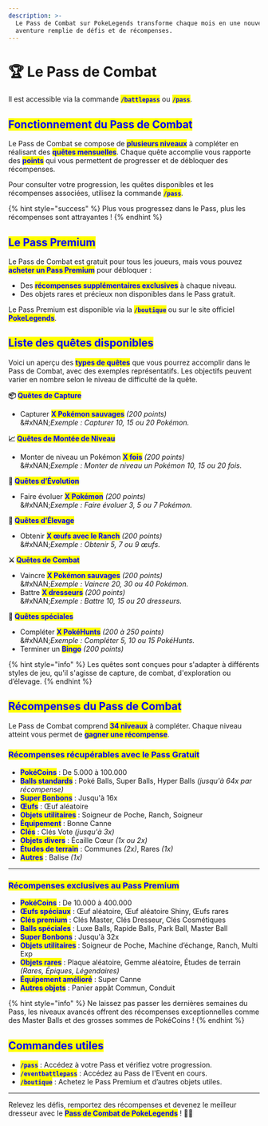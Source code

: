 ```yaml
---
description: >-
  Le Pass de Combat sur PokeLegends transforme chaque mois en une nouvelle
  aventure remplie de défis et de récompenses.
---
```


# 🏆 Le Pass de Combat

Il est accessible via la commande <mark style="color:blue;">**`/battlepass`**</mark> ou <mark style="color:blue;">**`/pass`**</mark>.

## <mark style="color:blue;">Fonctionnement du Pass de Combat</mark>

Le Pass de Combat se compose de <mark style="color:blue;">**plusieurs niveaux**</mark> à compléter en réalisant des <mark style="color:blue;">**quêtes mensuelles**</mark>. Chaque quête accomplie vous rapporte des <mark style="color:blue;">**points**</mark> qui vous permettent de progresser et de débloquer des récompenses.

Pour consulter votre progression, les quêtes disponibles et les récompenses associées, utilisez la commande <mark style="color:blue;">**`/pass`**</mark>.

{% hint style="success" %}
Plus vous progressez dans le Pass, plus les récompenses sont attrayantes !
{% endhint %}

## <mark style="color:blue;">Le Pass Premium</mark>

Le Pass de Combat est gratuit pour tous les joueurs, mais vous pouvez <mark style="color:blue;">**acheter un Pass Premium**</mark> pour débloquer :

* Des <mark style="color:blue;">**récompenses supplémentaires exclusives**</mark> à chaque niveau.
* Des objets rares et précieux non disponibles dans le Pass gratuit.

Le Pass Premium est disponible via la <mark style="color:blue;">**`/boutique`**</mark> ou sur le site officiel <mark style="color:blue;">**PokeLegends**</mark>.

## <mark style="color:blue;">Liste des quêtes disponibles</mark>

Voici un aperçu des <mark style="color:blue;">**types de quêtes**</mark> que vous pourrez accomplir dans le Pass de Combat, avec des exemples représentatifs. Les objectifs peuvent varier en nombre selon le niveau de difficulté de la quête.

**📦&#x20;**<mark style="color:blue;">**Quêtes de Capture**</mark>

* Capturer <mark style="color:blue;">**X Pokémon sauvages**</mark> _(200 points)_\
  &#xNAN;_&#x45;xemple : Capturer 10, 15 ou 20 Pokémon._

**📈&#x20;**<mark style="color:blue;">**Quêtes de Montée de Niveau**</mark>

* Monter de niveau un Pokémon <mark style="color:blue;">**X fois**</mark> _(200 points)_\
  &#xNAN;_&#x45;xemple : Monter de niveau un Pokémon 10, 15 ou 20 fois._

**🦸&#x20;**<mark style="color:blue;">**Quêtes d’Évolution**</mark>

* Faire évoluer <mark style="color:blue;">**X Pokémon**</mark> _(200 points)_\
  &#xNAN;_&#x45;xemple : Faire évoluer 3, 5 ou 7 Pokémon._

**🐣&#x20;**<mark style="color:blue;">**Quêtes d’Élevage**</mark>

* Obtenir <mark style="color:blue;">**X œufs avec le Ranch**</mark> _(200 points)_\
  &#xNAN;_&#x45;xemple : Obtenir 5, 7 ou 9 œufs._

**⚔️&#x20;**<mark style="color:blue;">**Quêtes de Combat**</mark>

* Vaincre <mark style="color:blue;">**X Pokémon sauvages**</mark> _(200 points)_\
  &#xNAN;_&#x45;xemple : Vaincre 20, 30 ou 40 Pokémon._
* Battre <mark style="color:blue;">**X dresseurs**</mark> _(200 points)_\
  &#xNAN;_&#x45;xemple : Battre 10, 15 ou 20 dresseurs._

**🎯&#x20;**<mark style="color:blue;">**Quêtes spéciales**</mark>

* Compléter <mark style="color:blue;">**X PokéHunts**</mark> _(200 à 250 points)_\
  &#xNAN;_&#x45;xemple : Compléter 5, 10 ou 15 PokéHunts._
* Terminer un <mark style="color:blue;">**Bingo**</mark> _(200 points)_

{% hint style="info" %}
Les quêtes sont conçues pour s'adapter à différents styles de jeu, qu'il s'agisse de capture, de combat, d'exploration ou d’élevage.
{% endhint %}

## <mark style="color:blue;">Récompenses du Pass de Combat</mark>

Le Pass de Combat comprend <mark style="color:blue;">**34 niveaux**</mark> à compléter. Chaque niveau atteint vous permet de <mark style="color:blue;">**gagner une récompense**</mark>.

### <mark style="color:blue;">**Récompenses récupérables avec le Pass Gratuit**</mark>

* <mark style="color:blue;">**PokéCoins**</mark> : De 5.000 à 100.000
* <mark style="color:blue;">**Balls standards**</mark> : Poké Balls, Super Balls, Hyper Balls _(jusqu'à 64x par récompense)_
* <mark style="color:blue;">**Super Bonbons**</mark> : Jusqu'à 16x
* <mark style="color:blue;">**Œufs**</mark> : Œuf aléatoire
* <mark style="color:blue;">**Objets utilitaires**</mark> : Soigneur de Poche, Ranch, Soigneur
* <mark style="color:blue;">**Équipement**</mark> : Bonne Canne
* <mark style="color:blue;">**Clés**</mark> : Clés Vote _(jusqu'à 3x)_
* <mark style="color:blue;">**Objets divers**</mark> : Écaille Cœur _(1x ou 2x)_
* <mark style="color:blue;">**Études de terrain**</mark> : Communes _(2x)_, Rares _(1x)_
* <mark style="color:blue;">**Autres**</mark> : Balise _(1x)_

***

### <mark style="color:blue;">**Récompenses exclusives au Pass Premium**</mark>

* <mark style="color:blue;">**PokéCoins**</mark> : De 10.000 à 400.000
* <mark style="color:blue;">**Œufs spéciaux**</mark> : Œuf aléatoire, Œuf aléatoire Shiny, Œufs rares
* <mark style="color:blue;">**Clés premium**</mark> : Clés Master, Clés Dresseur, Clés Cosmétiques
* <mark style="color:blue;">**Balls spéciales**</mark> : Luxe Balls, Rapide Balls, Park Ball, Master Ball
* <mark style="color:blue;">**Super Bonbons**</mark> : Jusqu'à 32x
* <mark style="color:blue;">**Objets utilitaires**</mark> : Soigneur de Poche, Machine d’échange, Ranch, Multi Exp
* <mark style="color:blue;">**Objets rares**</mark> : Plaque aléatoire, Gemme aléatoire, Études de terrain _(Rares, Épiques, Légendaires)_
* <mark style="color:blue;">**Équipement amélioré**</mark> : Super Canne
* <mark style="color:blue;">**Autres objets**</mark> : Panier appât Commun, Conduit

{% hint style="info" %}
Ne laissez pas passer les dernières semaines du Pass, les niveaux avancés offrent des récompenses exceptionnelles comme des Master Balls et des grosses sommes de PokéCoins !
{% endhint %}

## <mark style="color:blue;">**Commandes utiles**</mark>

* <mark style="color:blue;">**`/pass`**</mark> : Accédez à votre Pass et vérifiez votre progression.
* <mark style="color:blue;">**`/eventbattlepass`**</mark> : Accédez au Pass de l'Event en cours.&#x20;
* <mark style="color:blue;">**`/boutique`**</mark> : Achetez le Pass Premium et d’autres objets utiles.

***

Relevez les défis, remportez des récompenses et devenez le meilleur dresseur avec le <mark style="color:blue;">**Pass de Combat de PokeLegends**</mark> ! 🏅✨
